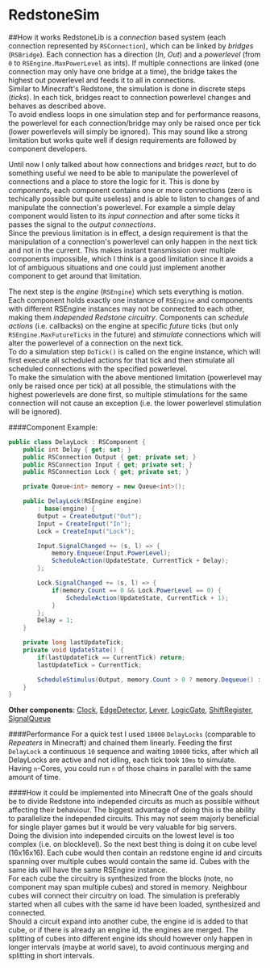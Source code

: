 RedstoneSim
===========

##How it works
RedstoneLib is a *connection* based system (each connection represented by ``RSConnection``), which can be linked by *bridges* (``RSBridge``). Each connection has a direction (*In*, *Out*) and a *powerlevel* (from ``0`` to ``RSEngine.MaxPowerLevel`` as ints). If multiple connections are linked (one connection may only have one bridge at a time), the bridge takes the highest out powerlevel and feeds it to all in connections.  
Similar to Minecraft's Redstone, the simulation is done in discrete steps (*ticks*). In each tick, bridges react to connection powerlevel changes and behaves as described above.  
To avoid endless loops in one simulation step and for performance reasons, the powerlevel for each connection/bridge may only be raised once per tick (lower powerlevels will simply be ignored). This may sound like a strong limitation but works quite well if design requirements are followed by component developers.

Until now I only talked about how connections and bridges *react*, but to do something useful we need to be able to manipulate the powerlevel of connections and a place to store the logic for it. This is done by *components*, each component contains one or more connections (zero is techically possible but quite useless) and is able to listen to changes of and manipulate the connection's powerlevel. For example a simple delay component would listen to its *input connection* and after some ticks it passes the signal to the *output connections*.  
Since the previous limitation is in effect, a design requirement is that the manipulation of a connection's powerlevel can only happen in the next tick and not in the current. This makes instant transmission over multiple components impossible, which I think is a good limitation since it avoids a lot of ambiguous situations and one could just implement another component to get around that limitation.

The next step is the *engine* (``RSEngine``) which sets everything is motion.  
Each component holds exactly one instance of ``RSEngine`` and components with different RSEngine instances may not be connected to each other, making them *independed Redstone circuitry*. Components can *schedule actions* (i.e. callbacks) on the engine at specific *future* ticks (but only ``RSEngine.MaxFutureTicks`` in the future) and *stimulate* connections which will alter the powerlevel of a connection on the next tick.  
To do a simulation step ``DoTick()`` is called on the engine instance, which will first execute all scheduled actions for that tick and then stimulate all scheduled connections with the specified powerlevel.  
To make the simulation with the above mentioned limitation (powerlevel may only be raised once per tick) at all possible, the stimulations with the highest powerlevels are done first, so multiple stimulations for the same connection will not cause an exception (i.e. the lower powerlevel stimulation will be ignored).

####Component Example:
```csharp
public class DelayLock : RSComponent {
	public int Delay { get; set; }
	public RSConnection Output { get; private set; }
	public RSConnection Input { get; private set; }
	public RSConnection Lock { get; private set; }

	private Queue<int> memory = new Queue<int>();

	public DelayLock(RSEngine engine)
		: base(engine) {
		Output = CreateOutput("Out");
		Input = CreateInput("In");
		Lock = CreateInput("Lock");

		Input.SignalChanged += (s, l) => {
			memory.Enqueue(Input.PowerLevel);
			ScheduleAction(UpdateState, CurrentTick + Delay);
		};

		Lock.SignalChanged += (s, l) => {
			if(memory.Count == 0 && Lock.PowerLevel == 0) {
				ScheduleAction(UpdateState, CurrentTick + 1);
			}
		};
		Delay = 1;
	}

	private long lastUpdateTick;
	private void UpdateState() {
		if(lastUpdateTick == CurrentTick) return;
		lastUpdateTick = CurrentTick;

		ScheduleStimulus(Output, memory.Count > 0 ? memory.Dequeue() : Input.PowerLevel);
	}
}
```
**Other components**: 
[Clock](../master/RedstoneLib/Components/Clock.cs), 
[EdgeDetector](../master/RedstoneLib/Components/EdgeDetector.cs), 
[Lever](../master/RedstoneLib/Components/Lever.cs), 
[LogicGate](../master/RedstoneLib/Components/LogicGate.cs), 
[ShiftRegister](../master/RedstoneLib/Components/ShiftRegister.cs), 
[SignalQueue](../master/RedstoneLib/Components/SignalQueue.cs)

####Performance
For a quick test I used ``10000`` ``DelayLocks`` (comparable to *Repeaters* in Minecraft) and chained them linearly.
Feeding the first ``DelayLock`` a continuous ``10`` sequence and waiting ``10000`` ticks, after which all DelayLocks are active and not idling, each tick took ``10ms`` to simulate.  
Having ``n``-Cores, you could run ``n`` of those chains in parallel with the same amount of time.

####How it could be implemented into Minecraft
One of the goals should be to divide Redstone into independed circuits as much as possible without affecting their behaviour. The biggest advantage of doing this is the ability to parallelize the independed circuits. This may not seem majorly beneficial for single player games but it would be very valuable for big servers.  
Doing the division into independed circuits on the lowest level is too complex (i.e. on blocklevel). So the next best thing is doing it on cube level (16x16x16). Each cube would then contain an redstone engine id and circuits spanning over multiple cubes would contain the same id. Cubes with the same ids will have the same RSEngine instance.  
For each cube the circuitry is synthesized from the blocks (note, no component may span multiple cubes) and stored in memory. Neighbour cubes will connect their circuitry on load. The simulation is preferably started when all cubes with the same id have been loaded, synthesized and connected.  
Should a circuit expand into another cube, the engine id is added to that cube, or if there is already an engine id, the engines are merged. The splitting of cubes into different engine ids should however only happen in longer intervals (maybe at world save), to avoid continuous merging and splitting in short intervals.
